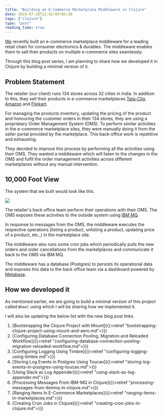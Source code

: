 ```yaml
---
title: "Building an E-Commerce Marketplace Middleware in Clojure"
date: 2019-07-26T12:42:03+05:30
tags: ["clojure"]
type: "post"
reading_time: true
---
```


[We](https://www.ajira.tech) recently built an e-commerce marketplace middleware for a leading retail chain for consumer electronics & durables. The middleware enables them to sell their products on multiple e-commerce sites seamlessly.

Through this blog post series, I am planning to share how we developed it in Clojure by building a minimal version of it. 

## Problem Statement

The retailer (our client) runs 134 stores across 32 cities in India. In addition to this, they sell their products in e-commerce marketplaces [Tata-Cliq](https://tatacliq.com), [Amazon](https://wwww.amazon.in) and [Flipkart](https://www.flipkart.com). 

For managing the products inventory, updating the pricing of the product and honouring the customer orders in their 134 stores, they are using a proprietary Order Management System (OMS). To perform similar activities in the e-commerce marketplace sites, they were manually doing it from the seller portal provided by the marketplace. This back-office work is repetitive and exhausting.

They decided to improve this process by performing all the activities using their OMS. They wanted a middleware which will listen to the changes in the OMS and fulfil the order management activities across different marketplaces without any manual intervention. 

## 10,000 Foot View

The system that we built would look like this.

![](/img/clojure/blog/ecom-middleware/middleware-10K-View.png)

The retailer's back office team perform their operations with their OMS. The OMS exposes these activities to the outside system using [IBM MQ](https://www.ibm.com/support/knowledgecenter/en/SSFKSJ_8.0.0/com.ibm.mq.pro.doc/q001020_.htm). 

In response to messages from the OMS, the middleware executes the respective operations (listing a product, unlisting a product, updating price of a product, etc.,) in the marketplace site. 

The middleware also runs some cron jobs which periodically pulls the new orders and order cancellations from the marketplaces and communicate it back to the OMS via IBM MQ. 

The middleware has a database (Postgres) to persists its operational data and exposes this data to the back office team via a dashboard powered by [Metabase](https://metabase.com). 

## How we developed it

As mentioned earlier, we are going to build a minimal version of this project called `Wheel` using which I will be sharing how we implemented it. 

I will also be updating the below list with the new blog post links. 

1. [Bootstrapping the Clojure Project with Mount]({{<relref "bootstrapping-clojure-project-using-mount-and-aero.md">}})
2. [Configuring Database Connection Pooling, Migration and Reloaded Workflow]({{<relref "configuring-database-connection-pooling-migration-reloaded-workflow.md">}})
3. [Configuring Logging Using Timbre]({{<relref "configuring-logging-using-timbre.md">}})
4. [Storing Log Events in Postgres Using Toucan]({{<relref "storing-log-events-in-postgres-using-toucan.md">}})
5. [Using Slack as Log Appender]({{<relref "using-slack-as-log-appender.md">}})
6. [Processing Messages From IBM-MQ in Clojure]({{<relref "processing-messages-from-ibmmq-in-clojure.md">}})
7. [Ranging Items In E-Commerce Marketplaces]({{<relref "ranging-items-in-marketplaces.md">}})
8. [Creating Cron Jobs in Clojure]({{<relref "creating-cron-jobs-in-clojure.md">}})

